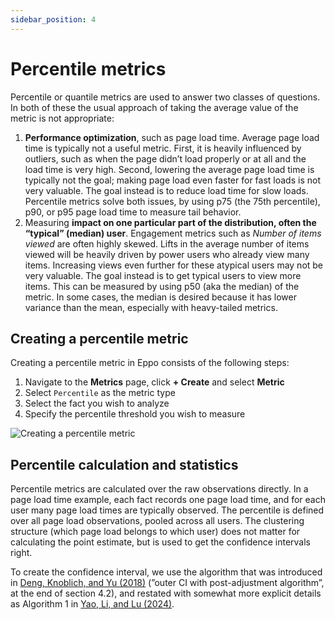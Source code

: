 ```yaml
---
sidebar_position: 4
---
```


# Percentile metrics

Percentile or quantile metrics are used to answer two classes of questions. In both of these the usual approach of taking the average value of the metric is not appropriate:
1. **Performance optimization**, such as page load time. Average page load time is typically not a useful metric. First, it is heavily influenced by outliers, such as when the page didn’t load properly or at all and the load time is very high. Second, lowering the average page load time is typically not the goal; making page load even faster for fast loads is not very valuable. The goal instead is to reduce load time for slow loads. Percentile metrics solve both issues, by using p75 (the 75th percentile), p90, or p95 page load time to measure tail behavior.
2. Measuring **impact on one particular part of the distribution, often the “typical” (median) user**. Engagement metrics such as *Number of items viewed* are often highly skewed. Lifts in the average number of items viewed will be heavily driven by power users who already view many items. Increasing views even further for these atypical users may not be very valuable. The goal instead is to get typical users to view more items. This can be measured by using p50 (aka the median) of the metric. In some cases, the median is desired because it has lower variance than the mean, especially with heavy-tailed metrics.

## Creating a percentile metric

Creating a percentile metric in Eppo consists of the following steps:
1. Navigate to the **Metrics** page, click **+ Create** and select **Metric**
2. Select `Percentile` as the metric type
2. Select the fact you wish to analyze
3. Specify the percentile threshold you wish to measure

![Creating a percentile metric](/img/data-management/metrics/percentile-metric.png)

## Percentile calculation and statistics

Percentile metrics are calculated over the raw observations directly. In a page load time example, each fact records one page load time, and for each user many page load times are typically observed. The percentile is defined over all page load observations, pooled across all users. The clustering structure (which page load belongs to which user) does not matter for calculating the point estimate, but is used to get the confidence intervals right.

To create the confidence interval, we use the algorithm that was introduced in [Deng, Knoblich, and Yu (2018)](https://alexdeng.github.io/public/files/kdd2018-dm.pdf) (”outer CI with post-adjustment algorithm”, at the end of section 4.2), and restated with somewhat more explicit details as Algorithm 1 in [Yao, Li, and Lu (2024)](https://arxiv.org/pdf/2401.14549.pdf).